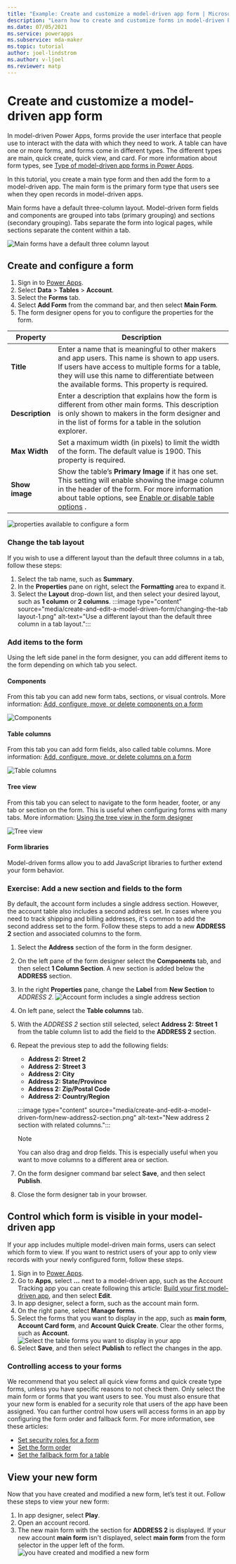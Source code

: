 ```yaml
---
title: "Example: Create and customize a model-driven app form | MicrosoftDocs"
description: "Learn how to create and customize forms in model-driven Power Apps."
ms.date: 07/05/2021
ms.service: powerapps
ms.subservice: mda-maker
ms.topic: tutorial
author: joel-lindstrom
ms.author: v-ljoel
ms.reviewer: matp
---
```

# Create and customize a model-driven app form

In model-driven Power Apps, forms provide the user interface that people use to interact with the data with which they need to work. A table can have one or more forms, and forms come in different types. The different types are main, quick create, quick view, and card. For more information about form types, see [Type of model-driven app forms in Power Apps](types-forms.md).

In this tutorial, you create a main type form and then add the form to a model-driven app. The main form is the primary form type that users see when they open records in model-driven apps.

Main forms have a default three-column layout. Model-driven form fields and components are grouped into tabs (primary grouping) and sections (secondary grouping). Tabs separate the form into logical pages, while sections separate the content within a tab.

![Main forms have a default three column layout](media\create-and-edit-a-model-driven-form/configure-a-form-2.png "Main forms have a default three column layout")

## Create and configure a form

1. Sign in to [Power Apps](https://make.powerapps.com/?utm_source=padocs&utm_medium=linkinadoc&utm_campaign=referralsfromdoc).
1. Select **Data** > **Tables** > **Account**.
1. Select the **Forms** tab.
1. Select **Add Form** from the command bar, and then select **Main Form**.
1. The form designer opens for you to configure the properties for the form.

| Property| Description                                                                                                                                                                                                                                                     |
|----------------------|------------------------------------------------------------------------------------------------------------------------------------------------------------------------------------------------------------------------------------------------------|
| **Title**            | Enter a name that is meaningful to other makers and app users. This name is shown to app users. If users have access to multiple forms for a table, they will use this name to differentiate between the available forms.  This property is required. |
| **Description**      | Enter a description that explains how the form is different from other main forms. This description is only shown to makers in the form designer and in the list of forms for a table in the solution explorer.                                                               |
| **Max Width**        | Set a maximum width (in pixels) to limit the width of the form. The default value is 1900.  This property is required.                                                                                                                               |
| **Show image**       | Show the table’s **Primary Image** if it has one set. This setting will enable showing the image column in the header of the form. For more information about table options, see [Enable or disable table options](../data-platform/edit-entities.md#enable-or-disable-table-options) .                                    |

![properties available to configure a form](media/create-and-edit-a-model-driven-form/configure-a-form-1.png "properties available to configure a form")

### Change the tab layout
If you wish to use a different layout than the default three columns in a tab, follow these steps:

1. Select the tab name, such as **Summary**.
1. In the **Properties** pane on right, select the **Formatting** area to expand it.
1. Select the **Layout** drop-down list, and then select your desired layout, such as **1 column** or **2 columns**.
   :::image type="content" source="media/create-and-edit-a-model-driven-form/changing-the-tab layout-1.png" alt-text="Use a different layout than the default three column in a tab layout.":::

### Add items to the form

Using the left side panel in the form designer, you can add different items to the form depending on which tab you select.

#### Components

From this tab you can add new form tabs, sections, or visual controls. More information: [Add, configure, move, or delete components on a form](add-move-configure-or-delete-components-on-form.md)

![Components](media/create-and-edit-a-model-driven-form/add-items-to-the-form-1.png "")

#### Table columns

From this tab you can add form fields, also called table columns. More information: [Add, configure, move, or delete columns on a form](add-move-or-delete-fields-on-form.md)

![Table columns](media/create-and-edit-a-model-driven-form/add-items-to-the-form-2.png "")

#### Tree view

From this tab you can select to navigate to the form header, footer, or any tab or section on the form. This is useful when configuring forms with many tabs. More information: [Using the tree view in the form designer](using-tree-view-on-form.md)

![Tree view](media/create-and-edit-a-model-driven-form/add-items-to-the-form-3.png "")

#### Form libraries

Model-driven forms allow you to add JavaScript libraries to further extend your form behavior.  

### Exercise: Add a new section and fields to the form

By default, the account form includes a single address section. However, the account table also includes a second address set. In cases where  you need to track shipping and billing addresses, it's common to add the second address set to the form. Follow these steps to add a new **ADDRESS 2** section and associated columns to the form.

1. Select the **Address** section of the form in the form designer.
1. On the left pane of the form designer select the **Components** tab, and then select **1 Column Section**.
   A new section is added below the **ADDRESS** section.
1. In the right **Properties** pane, change the **Label** from **New Section** to *ADDRESS 2*.
   ![Account form includes a single address section](media/create-and-edit-a-model-driven-form/add-a-new-section-and-fields-to-the-form-1.png "Account form includes a single address section")

1. On left pane, select the **Table columns** tab.
1. With the *ADDRESS 2* section still selected, select **Address 2: Street 1** from the table column list to add the field to the **ADDRESS 2** section.
1. Repeat the previous step to add the following fields:
   - **Address 2: Street 2**
   - **Address 2: Street 3**
   - **Address 2: City**
   - **Address 2: State/Province**
   - **Address 2: Zip/Postal Code**
   - **Address 2: Country/Region**

   :::image type="content" source="media/create-and-edit-a-model-driven-form/new-address2-section.png" alt-text="New address 2 section with related columns.":::
   > [!NOTE]
   > You can also drag and drop fields. This is especially useful when you want to move columns to a different area or section.
1. On the form designer command bar select **Save**, and then select **Publish**.
1. Close the form designer tab in your browser.

## Control which form is visible in your model-driven app

If your app includes multiple model-driven main forms, users can select which form to view. If you want to restrict users of your app to only view records with your newly configured form, follow these steps.

1. Sign in to [Power Apps](https://make.powerapps.com/?utm_source=padocs&utm_medium=linkinadoc&utm_campaign=referralsfromdoc).
1. Go to **Apps**, select **...** next to a model-driven app, such as the Account Tracking app you can create following this article: [Build your first model-driven app](build-first-model-driven-app.md), and then select **Edit**.
1. In app designer, select a form, such as the account main form.
1. On the right pane, select **Manage forms**.
1. Select the forms that you want to display in the app, such as **main form**, **Account Card form**, and **Account Quick Create**. Clear the other forms, such as **Account**.
   ![Select the table forms you want to display in your app](media/create-and-edit-a-model-driven-form/select-forms-to-display-app.png "Forms tile for the Account entity")
1. Select **Save**, and then select **Publish** to reflect the changes in the app.

### Controlling access to your forms

We recommend that you select all quick view forms and quick create type forms, unless you have specific reasons to not check them. Only select the main form or forms that you want users to see. You must also ensure that your new form is enabled for a security role that users of the app have been assigned. You can further control how users will access forms in an app by configuring the form order and fallback form. For more information, see these articles:
- [Set security roles for a form](control-access-forms.md#set-security-roles-for-a-form)
- [Set the form order](control-access-forms.md#set-the-form-order)
- [Set the fallback form for a table](control-access-forms.md#set-the-fallback-form-for-a-table)

## View your new form

Now that you have created and modified a new form, let’s test it out. Follow these steps to view your new form:
1. In app designer, select **Play**.
1. Open an account record.
1. The new main form with the section for **ADDRESS 2** is displayed. If your new account **main form** isn't displayed, select **main form** from the form selector in the upper left of the form.
   ![you have created and modified a new form](media/create-and-edit-a-model-driven-form/add-a-new-section-and-fields-to-the-form-3.png "you have created and modified a new form")